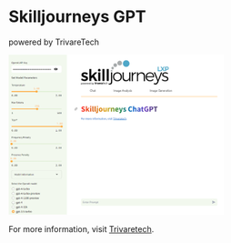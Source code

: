 # Skilljourneys GPT
powered by TrivareTech

<img src="images/screenshot.png" width="75%">



For more information, visit [Trivaretech](https://www.trivaretech.com).
